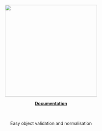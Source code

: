 <p align="center"><a href="https://docs.corets.io"><img src="https://corets.github.io/public/logo-github-readme.svg" width="300"/></a></p>

<p align="center"><b><a href="https://docs.corets.io/services/schema">Documentation</a></b><br/><br/><br/></p>

<p align="center">Easy object validation and normalisation</p>
